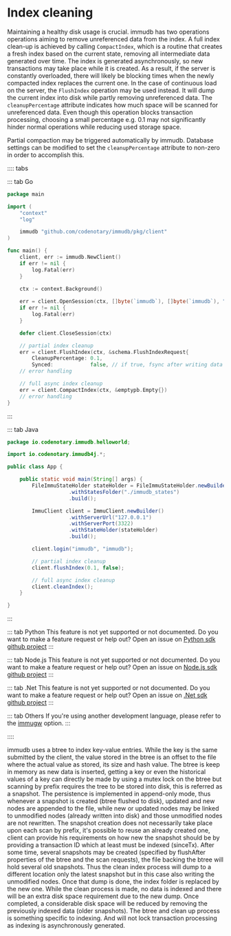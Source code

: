 # Index cleaning

<WrappedSection>

Maintaining a healthy disk usage is crucial. immudb has two operations operations aiming to remove unreferenced data from the index.
A full index clean-up is achieved by calling `CompactIndex`, which is a routine that creates a fresh index based on the current state, removing all intermediate data generated over time. The index is generated asynchronously, so new transactions may take place while it is created. As a result, if the server is constantly overloaded, there will likely be blocking times when the newly compacted index replaces the current one.
In the case of continuous load on the server, the `FlushIndex` operation may be used instead. It will dump the current index into disk while partly removing unreferenced data. The `cleanupPercentage` attribute indicates how much space will be scanned for unreferenced data. Even though this operation blocks transaction processing, choosing a small percentage e.g. 0.1 may not significantly hinder normal operations while reducing used storage space. 

Partial compaction may be triggered automatically by immudb. Database settings can be modified to set the `cleanupPercentage` attribute to non-zero in order to accomplish this.

</WrappedSection>

<WrappedSection>

:::: tabs

::: tab Go
```go
package main

import (
	"context"
	"log"

	immudb "github.com/codenotary/immudb/pkg/client"
)

func main() {
    client, err := immudb.NewClient()
    if err != nil {
        log.Fatal(err)
    }

    ctx := context.Background()
        
    err = client.OpenSession(ctx, []byte(`immudb`), []byte(`immudb`), "defaultdb")
    if err != nil {
        log.Fatal(err)
    }

    defer client.CloseSession(ctx)

    // partial index cleanup
    err = client.FlushIndex(ctx, &schema.FlushIndexRequest{
        CleanupPercentage: 0.1,
        Synced:            false, // if true, fsync after writing data to avoid index regeneration in the case of an unexpected crash
    // error handling

    // full async index cleanup
    err = client.CompactIndex(ctx, &emptypb.Empty{})
    // error handling
}
```
:::

::: tab Java

```java
package io.codenotary.immudb.helloworld;

import io.codenotary.immudb4j.*;

public class App {

    public static void main(String[] args) {
        FileImmuStateHolder stateHolder = FileImmuStateHolder.newBuilder()
                    .withStatesFolder("./immudb_states")
                    .build();

        ImmuClient client = ImmuClient.newBuilder()
                    .withServerUrl("127.0.0.1")
                    .withServerPort(3322)
                    .withStateHolder(stateHolder)
                    .build();

        client.login("immudb", "immudb");

        // partial index cleanup
        client.flushIndex(0.1, false);

        // full async index cleanup
        client.cleanIndex();
    }

}
```
:::

::: tab Python
This feature is not yet supported or not documented.
Do you want to make a feature request or help out? Open an issue on [Python sdk github project](https://github.com/codenotary/immudb-py/issues/new)
:::

::: tab Node.js
This feature is not yet supported or not documented.
Do you want to make a feature request or help out? Open an issue on [Node.js sdk github project](https://github.com/codenotary/immudb-node/issues/new)
:::

::: tab .Net
This feature is not yet supported or not documented.
Do you want to make a feature request or help out? Open an issue on [.Net sdk github project](https://github.com/codenotary/immudb4dotnet/issues/new)
:::

::: tab Others
If you're using another development language, please refer to the [immugw](../connecting/immugw.md) option.
:::

::::

</WrappedSection>

<WrappedSection>

immudb uses a btree to index key-value entries. While the key is the same submitted by the client, the value stored in the btree is an offset to the file where the actual value as stored, its size and hash value.
The btree is keep in memory as new data is inserted, getting a key or even the historical values of a key can directly be made by using a mutex lock on the btree but scanning by prefix requires the tree to be stored into disk, this is referred as a snapshot.
The persistence is implemented in append-only mode, thus whenever a snapshot is created (btree flushed to disk), updated and new nodes are appended to the file, while new or updated nodes may be linked to unmodified nodes (already written into disk) and those unmodified nodes are not rewritten.
The snapshot creation does not necessarily take place upon each scan by prefix, it's possible to reuse an already created one, client can provide his requirements on how new the snapshot should be by providing a transaction ID which at least must be indexed (sinceTx).
After some time, several snapshots may be created (specified by flushAfter properties of the btree and the scan requests), the file backing the btree will hold several old snapshots. Thus the clean index process will dump to a different location only the latest snapshot but in this case also writing the unmodified nodes. Once that dump is done, the index folder is replaced by the new one.
While the clean process is made, no data is indexed and there will be an extra disk space requirement due to the new dump. Once completed, a considerable disk space will be reduced by removing the previously indexed data (older snapshots).
The btree and clean up process is something specific to indexing. And will not lock transaction processing as indexing is asynchronously generated.

</WrappedSection>